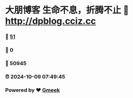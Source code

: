 # 大朋博客 生命不息，折腾不止 :link: http://dpblog.cciz.cc 
### :page_facing_up: [51](http://dpblog.cciz.cc/tag.html) 
### :speech_balloon: 0 
### :hibiscus: 50945 
### :alarm_clock: 2024-10-09 07:49:45 
### Powered by :heart: [Gmeek](https://github.com/Meekdai/Gmeek)

